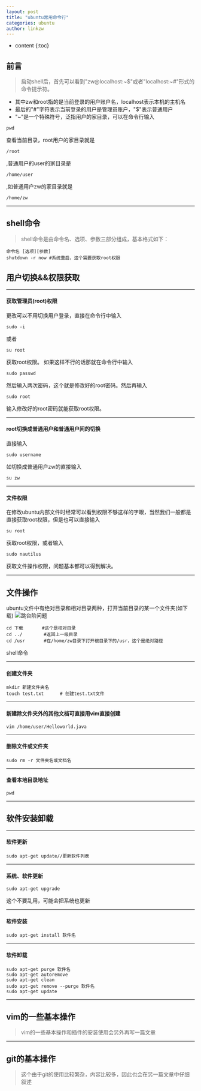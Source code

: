 ```yaml
---
layout: post
title: "ubuntu常用命令行"
categories: ubuntu
author: linkzw
---
```


* content
{:toc}

## 前言

> 启动shell后，首先可以看到"zw@localhost:~$"或者"localhost:~#"形式的命令提示符。

* 其中zw和root指的是当前登录的用户账户名，localhost表示本机的主机名
* 最后的"#"字符表示当前登录的用户是管理员账户，"$"表示普通用户
* "~"是一个特殊符号，泛指用户的家目录，可以在命令行输入
```
pwd
```
查看当前目录，root用户的家目录就是
```
/root
```
,普通用户的user的家目录是
```
/home/user
```
,如普通用户zw的家目录就是
```
/home/zw
```

---

## shell命令

> shell命令是由命令名、选项、参数三部分组成，基本格式如下：
 
    命令名 [选项][参数] 
    shutdown -r now #系统重启，这个需要获取root权限

## 用户切换&&权限获取

---

#### 获取管理员(root)权限

更改可以不用切换用户登录，直接在命令行中输入
```
sudo -i
```
或者
```
su root
```
获取root权限。
如果这样不行的话那就在命令行中输入
```
sudo passwd
```
然后输入两次密码，这个就是修改好的root密码。然后再输入
```
sudo root
```
输入修改好的root密码就能获取root权限。

---

#### root切换成普通用户和普通用户间的切换

直接输入
```
sudo username
```
如切换成普通用户zw的直接输入
```
su zw
```

---

#### 文件权限

在修改ubuntu内部文件时经常可以看到权限不够这样的字眼，当然我们一般都是直接获取root权限，但是也可以直接输入
```
su root
```
获取root权限，或者输入
```
sudo nautilus
```
获取文件操作权限，问题基本都可以得到解决。

---

## 文件操作

ubuntu文件中有绝对目录和相对目录两种，打开当前目录的某一个文件夹(如下载)
![跳台阶问题]({{"/css/pics/ubuntu-file-play-1.png"}})

    cd 下载       #这个是相对目录
    cd ../        #返回上一级目录
    cd /usr       #在/home/zw目录下打开根目录下的/usr，这个是绝对路径

shell命令

---

#### 创建文件夹


    mkdir 新建文件夹名
    touch test.txt      # 创建test.txt文件

---

#### 新建除文件夹外的其他文档可直接用vim直接创建


    vim /home/user/Helloworld.java

---

#### 删除文件或文件夹


    sudo rm -r 文件夹名或文档名

---

#### 查看本地目录地址

    pwd

---

## 软件安装卸载

---

#### 软件更新


    sudo apt-get update//更新软件列表

---

#### 系统、软件更新


    sudo apt-get upgrade

这个不要乱用，可能会把系统也更新

---

#### 软件安装


    sudo apt-get install 软件名

---

#### 软件卸载


    sudo apt-get purge 软件名
    sudo apt-get autoremove
    sudo apt-get clean
    sudo apt-get remove --purge 软件名
    sudo apt-get update

---

## vim的一些基本操作

> vim的一些基本操作和插件的安装使用会另外再写一篇文章


---

## git的基本操作


> 这个由于git的使用比较繁杂，内容比较多，因此也会在另一篇文章中仔细叙述
